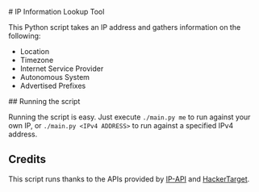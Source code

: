 # IP Information Lookup Tool

This Python script takes an IP address and gathers information on the following:
- Location
- Timezone
- Internet Service Provider
- Autonomous System
- Advertised Prefixes


## Running the script

Running the script is easy. Just execute `./main.py me` to run against your own IP, or `./main.py <IPv4 ADDRESS>` to run against a specified IPv4 address.


## Credits

This script runs thanks to the APIs provided by [IP-API](http://ip-api.com) and [HackerTarget](https://hackertarget.com/as-ip-lookup).